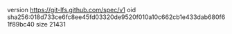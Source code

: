 version https://git-lfs.github.com/spec/v1
oid sha256:018d733ce6fc8ee45fd03320de9520f010a10c662cb1e433dab680f61f89bc40
size 21431
